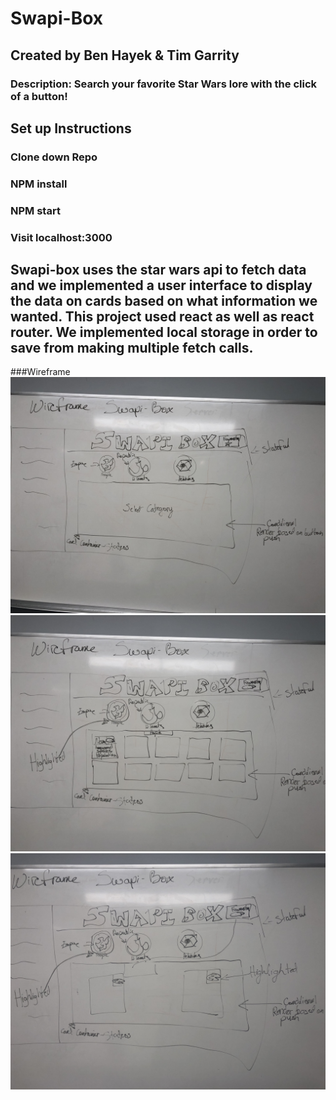 # Swapi-Box
## Created by Ben Hayek & Tim Garrity
### Description: Search your favorite Star Wars lore with the click of a button!
## Set up Instructions
### Clone down Repo
### NPM install
### NPM start
### Visit localhost:3000

## Swapi-box uses the star wars api to fetch data and we implemented a user interface to display the data on cards based on what information we wanted. This project used react as well as react router. We implemented local storage in order to save from making multiple fetch calls.

###Wireframe
![WireFrame Header](./IMG_1424.jpg)
![WireFrame Cards](./IMG_1425.jpg)
![WireFrame Favorites](./IMG_1426.jpg)
